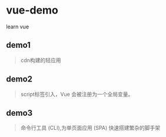 # vue-demo

learn vue

## demo1

>cdn构建的轻应用

## demo2

> script标签引入，Vue 会被注册为一个全局变量。

## demo3

> 命令行工具 (CLI),为单页面应用 (SPA) 快速搭建繁杂的脚手架